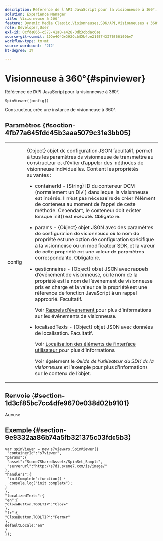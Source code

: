 ```yaml
---
description: Référence de l’API JavaScript pour la visionneuse à 360°.
solution: Experience Manager
title: Visionneuse à 360°
feature: Dynamic Media Classic,Visionneuses,SDK/API,Visionneuses à 360°
role: Developer,User
exl-id: 0cfde665-c578-41a0-a428-0db3cbdac6ae
source-git-commit: 206e4643e3926cb85b4be2189743578f88180be7
workflow-type: tm+mt
source-wordcount: '212'
ht-degree: 3%

---
```


# Visionneuse à 360°{#spinviewer}

Référence de l’API JavaScript pour la visionneuse à 360°.

`SpinViewer([config])`

Constructeur, crée une instance de visionneuse à 360°.

## Paramètres {#section-4fb77a645fdd45b3aaa5079c31e3bb05}

<table id="table_896DFF34A68A403DB93A6D597461A573"> 
 <tbody> 
  <tr> 
   <td colname="col1"> <p> <span class="codeph"> <span class="varname"> config  </span> </span> </p> </td> 
   <td colname="col2"> <p> <span class="codeph"> {Object} objet de configuration JSON  </span> facultatif, permet à tous les paramètres de visionneuse de transmettre au constructeur et d’éviter d’appeler des méthodes de visionneuse individuelles. Contient les propriétés suivantes : </p> <p> 
     <ul id="ul_266C711E8E75471E90C15F39A96A142F"> 
      <li id="li_71857BBD652243A094E936C2C8EA9702"> <p> <span class="codeph"> containerId  </span> -  <span class="codeph"> {String}  </span> ID du conteneur DOM (normalement un  <span class="codeph"> DIV  </span>) dans lequel la visionneuse est insérée. Il n’est pas nécessaire de créer l’élément de conteneur au moment de l’appel de cette méthode. Cependant, le conteneur doit exister lorsque <span class="codeph"> init() </span> est exécuté. Obligatoire. </p> </li> 
      <li id="li_3D28979F04274AC9B507B33D4275FC3A"> <p> <span class="codeph"> params  </span> -  <span class="codeph"> {Object}  </span> objet JSON avec des paramètres de configuration de visionneuse où le nom de propriété est une option de configuration spécifique à la visionneuse ou un modificateur SDK, et la valeur de cette propriété est une valeur de paramètres correspondante. Obligatoire. </p> </li> 
      <li id="li_A40AC2167575415FB3383D070E27B9AB"> <p> <span class="codeph"> gestionnaires  </span> -  <span class="codeph"> {Object} objet  </span> JSON avec rappels d’événement de visionneuse, où le nom de la propriété est le nom de l’événement de visionneuse pris en charge et la valeur de la propriété est une référence de fonction JavaScript à un rappel approprié. Facultatif. </p> <p>Voir <a href="../../../c-html5-s7-aem-asset-viewers/c-html5-spin-viewer-about/c-html5-spin-viewer-event-callbacks.md#concept-9c553c80eefd422faacf6522c69804bf" format="dita" scope="local"> Rappels d’événement </a> pour plus d’informations sur les événements de visionneuse. </p> </li> 
      <li id="li_643787FB4A424D0AB6B8E12F44C3A9AC"> <p> <span class="codeph"> localizedTexts  </span> -  <span class="codeph"> {Object} objet  </span> JSON avec données de localisation. Facultatif. </p> <p>Voir <a href="../../../c-html5-s7-aem-asset-viewers/c-html5-spin-viewer-about/c-html5-spin-viewer-localization.md#concept-e35c15c9e82648328806cdc6aa255d98" format="dita" scope="local"> Localisation des éléments de l’interface utilisateur </a> pour plus d’informations. </p> <p>Voir également le <i>Guide de l’utilisateur du SDK de la visionneuse</i> et l’exemple pour plus d’informations sur le contenu de l’objet. </p> </li> 
     </ul> </p> </td> 
  </tr> 
 </tbody> 
</table>

## Renvoie {#section-1d3cf85bc7cc4dfe9670e038d02b9101}

Aucune

## Exemple {#section-9e9332aa86b74a5fb321375c03fdc5b3}

```
var spinViewer = new s7viewers.SpinViewer({ 
 "containerId":"s7viewer", 
"params":{ 
 "asset":"Scene7SharedAssets/SpinSet_Sample", 
 "serverurl":"http://s7d1.scene7.com/is/image/" 
}, 
"handlers":{ 
 "initComplete":function() { 
  console.log("init complete"); 
} 
}, 
"localizedTexts":{ 
"en":{ 
"CloseButton.TOOLTIP":"Close" 
}, 
"fr":{ 
"CloseButton.TOOLTIP":"Fermer" 
}, 
defaultLocale:"en" 
} 
});
```
